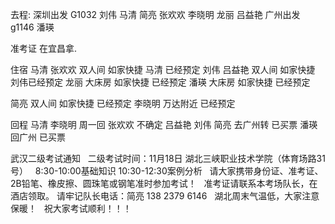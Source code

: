 


去程:
深圳出发 G1032 刘伟 马清 简亮 张欢欢 李晓明 龙丽 吕益艳 
广州出发 g1146 潘瑛 


准考证 
在宜昌拿.

住宿 
马清 张欢欢 双人间 如家快捷 马清 已经预定
刘伟  吕益艳  双人间 如家快捷 刘伟已经预定
龙丽  大床房 如家快捷 已经预定
潘瑛  大床房 如家快捷 已经预定

简亮       双人间 如家快捷 已经预定
李晓明           万达附近 已经预定


回程 
马清 李晓明 周一回
张欢欢 不确定
吕益艳 刘伟 简亮 去广州转 已买票
潘瑛 回广州 已买票

武汉二级考试通知
 
二级考试时间：11月18日
湖北三峡职业技术学院（体育场路31号）
 
8:30-10:00基础知识
10:30-12:30案例分析
 
请大家携带身份证、准考证、2B铅笔、橡皮擦、圆珠笔或钢笔准时参加考试！
 
准考证请联系本考场队长，在酒店领取。
请牢记队长电话：简亮 138 2379 6146
 
湖北周末气温低，大家注意保暖！
 
祝大家考试顺利！！！

